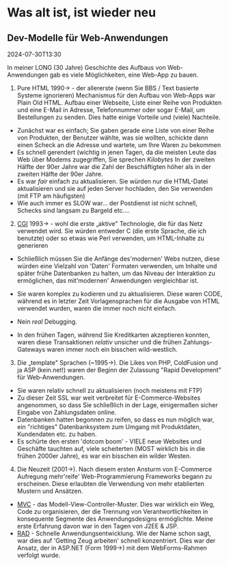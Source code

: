 # Was alt ist, ist wieder neu

## Dev-Modelle für Web-Anwendungen

<datetime class="hidden">2024-07-30T13:30</datetime>

In meiner LONG (30 Jahre) Geschichte des Aufbaus von Web-Anwendungen gab es viele Möglichkeiten, eine Web-App zu bauen.

1. Pure HTML 1990-> - der allererste (wenn Sie BBS / Text basierte Systeme ignorieren) Mechanismus für den Aufbau von Web-Apps war Plain Old HTML. Aufbau einer Webseite, Liste einer Reihe von Produkten und eine E-Mail in Adresse, Telefonnummer oder sogar E-Mail, um Bestellungen zu senden.
   Dies hatte einige Vorteile und (viele) Nachteile.

- Zunächst war es einfach; Sie gaben gerade eine Liste von einer Reihe von Produkten, der Benutzer wählte, was sie wollten, schickte dann einen Scheck an die Adresse und wartete, um Ihre Waren zu bekommen
- Es schnell gerendert (wichtig in jenen Tagen, da die meisten Leute das Web über Modems zugegriffen, Sie sprechen *Kilobytes* In der zweiten Hälfte der 90er Jahre war die Zahl der Beschäftigten höher als in der zweiten Hälfte der 90er Jahre.
- Es war *fair* einfach zu aktualisieren. Sie würden nur die HTML-Datei aktualisieren und sie auf jeden Server hochladen, den Sie verwenden (mit FTP am häufigsten)
- Wie auch immer es SLOW war... der Postdienst ist nicht schnell, Schecks sind langsam zu Bargeld etc....

2. [CGI](https://webdevelopmenthistory.com/1993-cgi-scripts-and-early-server-side-web-programming/)  1993-> - wohl die erste „aktive" Technologie, die für das Netz verwendet wird. Sie würden entweder C (die erste Sprache, die ich benutzte) oder so etwas wie Perl verwenden, um HTML-Inhalte zu generieren

- Schließlich müssen Sie die Anfänge des'modernen' Webs nutzen, diese würden eine Vielzahl von 'Daten' Formaten verwenden, um Inhalte und später frühe Datenbanken zu halten, um das Niveau der Interaktion zu ermöglichen, das mit'modernen' Anwendungen vergleichbar ist.

- Sie waren komplex zu kodieren und zu aktualisieren. Diese waren CODE, während es in letzter Zeit Vorlagensprachen für die Ausgabe von HTML verwendet wurden, waren die immer noch nicht einfach.

- Nein *real* Debugging.

- In den frühen Tagen, während Sie Kreditkarten akzeptieren konnten, waren diese Transaktionen *relativ* unsicher und die frühen Zahlungs-Gateways waren immer noch ein bisschen wild-westlich.

3. Die „template" Sprachen (~1995->). Die Likes von PHP, ColdFusion und ja ASP (kein.net!) waren der Beginn der Zulassung "Rapid Development" für Web-Anwendungen.

- Sie waren relativ schnell zu aktualisieren (noch meistens mit FTP)
- Zu dieser Zeit SSL war weit verbreitet für E-Commerce-Websites angenommen, so dass Sie schließlich in der Lage, einigermaßen sicher Eingabe von Zahlungsdaten online.
- Datenbanken hatten begonnen zu reifen, so dass es nun möglich war, ein "richtiges" Datenbanksystem zum Umgang mit Produktdaten, Kundendaten etc. zu haben.
- Es schürte den ersten 'dotcom boom' - VIELE neue Websites und Geschäfte tauchten auf, viele scheiterten (MOST wirklich bis in die frühen 2000er Jahre), es war ein bisschen ein wilder Westen.

4. Die Neuzeit (2001->). Nach diesem ersten Ansturm von E-Commerce Aufregung mehr'reife' Web-Programmierung Frameworks begann zu erscheinen. Diese erlaubten die Verwendung von mehr etablierten Mustern und Ansätzen.

- [MVC](https://en.wikipedia.org/wiki/Model%E2%80%93view%E2%80%93controller) - das Modell-View-Controller-Muster. Dies war wirklich ein Weg, Code zu organisieren, der die Trennung von Verantwortlichkeiten in konsequente Segmente des Anwendungsdesigns ermöglichte. Meine erste Erfahrung davon war in den Tagen von J2EE & JSP.
- [RAD](https://en.wikipedia.org/wiki/Rapid_application_development) - Schnelle Anwendungsentwicklung. Wie der Name schon sagt, war dies auf 'Getting Zeug arbeiten' schnell konzentriert. Dies war der Ansatz, der in ASP.NET (Form 1999->) mit dem WebForms-Rahmen verfolgt wurde.